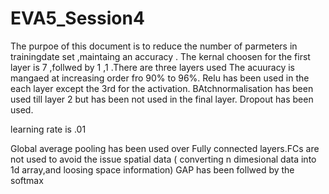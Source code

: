 # EVA5_Session4
The purpoe of this document is to reduce the number of parmeters in trainingdate set ,maintaing an accuracy .
The kernal choosen for the first layer is 7 ,follwed by 1 ,1 .There are three layers used
The acuuracy is mangaed at increasing order fro 90% to 96%.
Relu has been used in the each layer except the 3rd for the activation.
BAtchnormalisation has been used till layer 2 but has been not used in the final layer.
Dropout has been used.

learning rate is .01 

Global average pooling has been used over Fully connected layers.FCs are not used to avoid the issue spatial data ( converting n dimesional data into 1d array,and loosing space information)
GAP has been follwed by the softmax 
